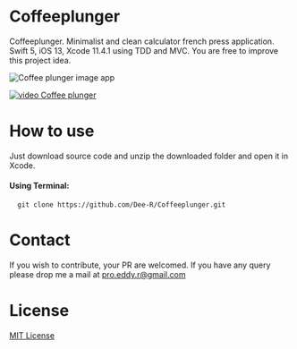 # Coffeeplunger

Coffeeplunger. Minimalist and clean calculator french press application. Swift 5, iOS 13, Xcode 11.4.1 using TDD and MVC.
You are free to improve this project idea.

![Coffee plunger image app](https://project.getcode.fr/Coffeeplunger/Coffeeplunger.png)

[![video Coffee plunger](https://project.getcode.fr/bmi/video.png)](https://project.getcode.fr/Coffeeplunger/Coffeeplunger.mp4)

# How to use
Just download source code and unzip the downloaded folder and open it in Xcode.
#### Using Terminal:
```
  git clone https://github.com/Dee-R/Coffeeplunger.git
```  
# Contact
If you wish to contribute, your PR are welcomed. If you have any query please drop me a mail at pro.eddy.r@gmail.com

# License
[MIT License](https://github.com/Dee-R/Weather-OpenWeather/blob/main/LICENSE)
